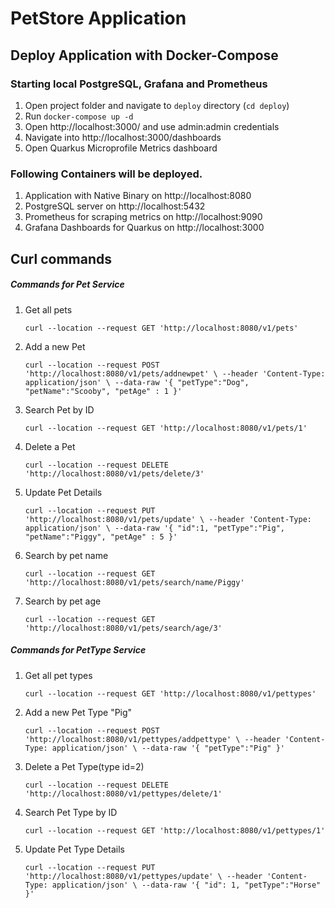 # PetStore Application

## Deploy Application with Docker-Compose

### Starting local PostgreSQL, Grafana and Prometheus

1) Open project folder and navigate to `deploy` directory (`cd deploy`)
2) Run `docker-compose up -d`
3) Open http://localhost:3000/ and use admin:admin credentials
4) Navigate into http://localhost:3000/dashboards
5) Open Quarkus Microprofile Metrics dashboard

### Following Containers will be deployed.

1) Application with Native Binary on http://localhost:8080
2) PostgreSQL server on http://localhost:5432
3) Prometheus for scraping metrics on http://localhost:9090
4) Grafana Dashboards for Quarkus on http://localhost:3000

## Curl commands

##### Commands for Pet Service

1) Get all pets

   `curl --location --request GET 'http://localhost:8080/v1/pets'`


2) Add a new Pet

   `curl --location --request POST 'http://localhost:8080/v1/pets/addnewpet' \
   --header 'Content-Type: application/json' \
   --data-raw '{
   "petType":"Dog",
   "petName":"Scooby",
   "petAge" : 1
   }'`

3) Search Pet by ID

   `curl --location --request GET 'http://localhost:8080/v1/pets/1'`

4) Delete a Pet

   `curl --location --request DELETE 'http://localhost:8080/v1/pets/delete/3'`

5) Update Pet Details

    `curl --location --request PUT 'http://localhost:8080/v1/pets/update' \
      --header 'Content-Type: application/json' \
      --data-raw '{
      "id":1,
      "petType":"Pig",
      "petName":"Piggy",
      "petAge" : 5
      }'`
6) Search by pet name

   `curl --location --request GET 'http://localhost:8080/v1/pets/search/name/Piggy'`

7) Search by pet age 

   `curl --location --request GET 'http://localhost:8080/v1/pets/search/age/3'`


##### Commands for PetType Service

1) Get all pet types

   `curl --location --request GET 'http://localhost:8080/v1/pettypes'`
   
2) Add a new Pet Type "Pig"

   `curl --location --request POST 'http://localhost:8080/v1/pettypes/addpettype' \
   --header 'Content-Type: application/json' \
   --data-raw '{
   "petType":"Pig"
   }'`

3) Delete a Pet Type(type id=2)

   `curl --location --request DELETE 'http://localhost:8080/v1/pettypes/delete/1'`

4) Search Pet Type by ID

   `curl --location --request GET 'http://localhost:8080/v1/pettypes/1'`

5) Update Pet Type Details

   `curl --location --request PUT 'http://localhost:8080/v1/pettypes/update' \
   --header 'Content-Type: application/json' \
   --data-raw '{
   "id": 1,
   "petType":"Horse"
   }'`

